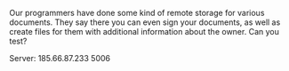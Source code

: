 Our programmers have done some kind of remote storage for various documents. They say there you can even sign your documents, as well as create files for them with additional information about the owner. Can you test?

Server: 185.66.87.233 5006

